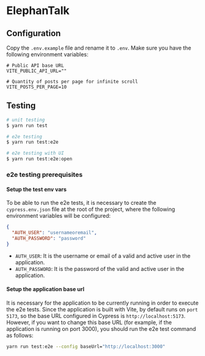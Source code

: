 # ElephanTalk

## Configuration
Copy the `.env.example` file and rename it to `.env`.
Make sure you have the following environment variables:
```env
# Public API base URL
VITE_PUBLIC_API_URL=""

# Quantity of posts per page for infinite scroll
VITE_POSTS_PER_PAGE=10
```

## Testing

```bash
# unit testing
$ yarn run test

# e2e testing
$ yarn run test:e2e

# e2e testing with UI
$ yarn run test:e2e:open
```

### e2e testing prerequisites

#### Setup the test env vars

To be able to run the e2e tests, it is necessary to create the `cypress.env.json` file at the root of the project, where the following environment variables will be configured:

```json
{
  "AUTH_USER": "usernameoremail",
  "AUTH_PASSWORD": "password"
}
```

- `AUTH_USER`: It is the username or email of a valid and active user in the application.
- `AUTH_PASSWORD`: It is the password of the valid and active user in the application.

#### Setup the application base url

It is necessary for the application to be currently running in order to execute the e2e tests. Since the application is built with Vite, by default runs on `port 5173`, so the base URL configured in Cypress is `http://localhost:5173`. However, if you want to change this base URL (for example, if the application is running on port 3000), you should run the e2e test command as follows:

```bash
yarn run test:e2e --config baseUrl="http://localhost:3000"
```